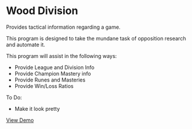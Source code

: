 # Wood Division


Provides tactical information regarding a game.

This program is designed to take the mundane task of opposition research and automate it.

This program will assist in the following ways:  

- Provide League and Division Info  
- Provide Champion Mastery info  
- Provide Runes and Masteries  
- Provide Win/Loss Ratios

To Do:  
- Make it look pretty  


[View Demo](https://webmshare.com/play/axAB6)
